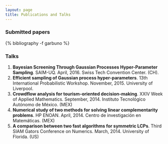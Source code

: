 ```yaml
---
layout: page
title: Publications and Talks
---
```


### Submitted papers

{% bibliography -f garbuno %}

### Talks  

1. **Bayesian Screening Through Gaussian Processes Hyper-Parameter Sampling**. SAIM-UQ. April, 2016. Swiss Tech Convention Center. (CH).  
1. **Efficient sampling of Gaussian process hyper-parameters**. 13th International Probabilistic Workshop. November, 2015. University of Liverpool. 
2. **Crowdflow analysis for tourism-oriented decision-making**. XXIV Week of Applied Mathematics. September, 2014. Instituto Tecnológico Autónomo de México. (MEX)  
3. **Numerical study of two methods for solving linear complementarity problems**. HP ENOAN. April,  2014. Centro de investigación en Matemáticas. (MEX)  
4. **A comparison between two fast algorithms for symmetric LCPs**. Third SIAM Gators Conference on Numerics. March, 2014. University of Florida. (US)  